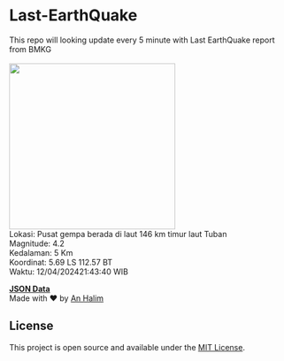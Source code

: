 # Last-EarthQuake
This repo will looking update every 5 minute with Last EarthQuake report from BMKG
<br>
<br>
<img src="https://static.bmkg.go.id/20240412214340.mmi.jpg" width="300"/>
<br>
Lokasi: Pusat gempa berada di laut 146 km timur laut Tuban <br>
Magnitude: 4.2 <br>
Kedalaman: 5 Km <br>
Koordinat: 5.69 LS 112.57 BT <br>
Waktu: 12/04/202421:43:40 WIB <br>

<a href="./data/data.json">**JSON Data**</a>
<br>
Made with ❤️ by <a href="https://github.com/an-halim">An Halim</a>
## License

This project is open source and available under the [MIT License](LICENSE).

